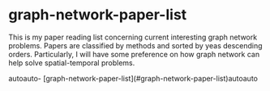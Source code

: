 # graph-network-paper-list
This is my paper reading list concerning current interesting graph network problems. Papers are classified by methods and sorted by yeas descending orders. Particularly, I will have some preference on how graph network can help solve spatial-temporal problems.


<!-- TOC -->autoauto- [graph-network-paper-list](#graph-network-paper-list)autoauto<!-- /TOC -->